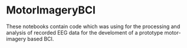 # MotorImageryBCI

These notebooks contain code which was using for the processing and analysis of recorded EEG data for the develoment of a prototype motor-imagery based BCI.
